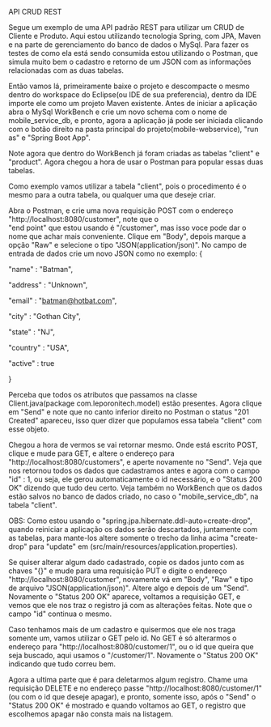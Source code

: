 API CRUD REST

Segue um exemplo de uma API padrão REST para utilizar um CRUD de Cliente e Produto. 
Aqui estou utilizando tecnologia Spring, com JPA, Maven e na parte de gerenciamento do banco de dados o MySql.
Para fazer os testes de como ela está sendo consumida estou utilizando o Postman, 
que simula muito bem o cadastro e retorno de um JSON com as informações relacionadas com as duas tabelas.

Então vamos lá, primeiramente baixe o projeto e descompacte o mesmo dentro do workspace do Eclipse(ou IDE de sua preferencia), 
dentro da IDE importe ele como um projeto Maven existente. 
Antes de iniciar a aplicação abra o MySql WorkBench e crie um novo schema com o nome de mobile_service_db,
e pronto, agora a aplicação já pode ser iniciada clicando com o botão direito na pasta
principal do projeto(mobile-webservice), "run as" e "Spring Boot App". 

Note agora que dentro do WorkBench já foram criadas as tabelas "client" e "product". 
Agora chegou a hora de usar o Postman para popular essas duas tabelas. 

Como exemplo vamos utilizar a tabela "client", pois o procedimento é o mesmo para a outra tabela, ou qualquer
uma que deseje criar.

Abra o Postman, e crie uma nova requisição POST com o endereço "http://localhost:8080/customer", note que o  
"end point" que estou usando é "/customer", mas isso voce pode dar o nome que achar mais conveniente. Clique em "Body", depois marque a 
opção "Raw" e selecione o tipo "JSON(application/json)". No campo de entrada de dados crie um novo JSON como no exemplo: 
{
    
"name" : "Batman",
	
"address" : "Unknown",
	
"email" : "batman@hotbat.com",
	
"city" : "Gothan City",
	
"state" : "NJ",
	
"country" : "USA",
	
"active" : true

}

Perceba que todos os atributos que passamos na classe Client.java(package com.leporonitech.model) estão presentes.
Agora clique em "Send" e note que no canto inferior direito no Postman o status "201 Created" apareceu, isso quer
dizer que populamos essa tabela "client" com esse objeto. 

Chegou a hora de vermos se vai retornar mesmo. 
Onde está escrito POST, clique e mude para GET, e altere o endereço para "http://localhost:8080/customers", 
e aperte novamente no "Send". Veja que nos retornou todos os dados que cadastramos antes e agora com o campo 
"id" : 1, ou seja, ele gerou automaticamente o id necessário, e o "Status 200 OK" dizendo que tudo deu certo. 
Veja também no WorkBench que os dados estão salvos no banco de dados criado, no caso o "mobile_service_db", na tabela "client".

OBS: Como estou usando o "spring.jpa.hibernate.ddl-auto=create-drop", quando reiniciar a aplicação os dados serão descartados, juntamente com as tabelas, para mante-los altere somente o trecho da linha acima "create-drop" para "update" em (src/main/resources/application.properties).

Se quiser alterar algum dado cadastrado, copie os dados junto com as chaves "{}" e mude para uma requisição PUT e digite o endereço "http://localhost:8080/customer", novamente vá em "Body", "Raw" e tipo de arquivo "JSON(application/json)". Altere algo e depois de um "Send". 
Novamente o "Status 200 OK" aparece, voltamos a requisição GET, e vemos que ele nos traz o registro já com as alterações feitas. Note que o campo "id" continua o mesmo. 

Caso tenhamos mais de um cadastro e quisermos que ele nos traga somente um, vamos utilizar o GET pelo id. No GET é só alterarmos o endereço para "http://localhost:8080/customer/1", ou o id que queira que seja buscado, aqui usamos o "/customer/1". Novamente o "Status 200 OK" indicando que tudo correu bem. 

Agora a ultima parte que é para deletarmos algum registro. Chame uma requisição DELETE e no endereço passe "http://localhost:8080/customer/1" (ou com o id que deseje apagar), e pronto, somente isso, após o "Send" o "Status 200 OK" é mostrado e quando voltamos ao GET, o registro que escolhemos apagar não consta mais na listagem. 



